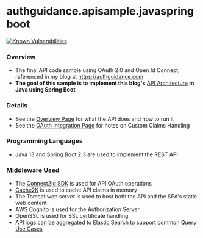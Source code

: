 # authguidance.apisample.javaspringboot

[![Known Vulnerabilities](https://snyk.io/test/github/gary-archer/authguidance.apisample.javaspringboot/badge.svg?targetFile=pom.xml)](https://snyk.io/test/github/gary-archer/authguidance.apisample.javaspringboot?targetFile=pom.xml)

### Overview 

* The final API code sample using OAuth 2.0 and Open Id Connect, referenced in my blog at https://authguidance.com
* **The goal of this sample is to implement this blog's** [API Architecture](https://authguidance.com/2019/03/24/api-platform-design/) **in Java using Spring Boot**

### Details

* See the [Overview Page](https://authguidance.com/2019/03/24/java-spring-boot-api-overview/) for what the API does and how to run it
* See the [OAuth Integration Page](https://authguidance.com/2019/03/24/java-spring-boot-api-coding-key-points/) for notes on Custom Claims Handling

### Programming Languages

* Java 13 and Spring Boot 2.3 are used to implement the REST API

### Middleware Used

* The [Connect2Id SDK](https://connect2id.com/products/nimbus-oauth-openid-connect-sdk) is used for API OAuth operations
* [Cache2K](https://cache2k.org) is used to cache API claims in memory
* The Tomcat web server is used to host both the API and the SPA's static web content
* AWS Cognito is used for the Authorization Server
* OpenSSL is used for SSL certificate handling
* API logs can be aggregated to [Elastic Search](https://authguidance.com/2019/07/19/log-aggregation-setup/) to support common [Query Use Cases](https://authguidance.com/2019/08/02/intelligent-api-platform-analysis/)
